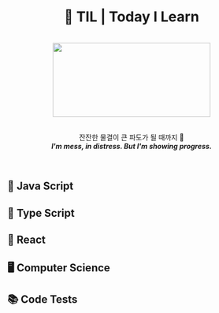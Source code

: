 <h1 align="center">📗 TIL | Today I Learn</h1>
<br>
<div align="center">
<img class="img" src="https://i.pinimg.com/originals/0b/5c/c0/0b5cc024841accd9a31a7b2daeb0e57b.gif">
<br><br>
<p>잔잔한 물결이 큰 파도가 될 때까지 🌊
<br><span class="moto">I'm mess, in distress. But I'm showing progress.</span>
</p>
</div>
<br>
<h2>🍟 Java Script</h2>
<h2>🍕 Type Script</h2>
<h2>🌭 React</h2>
<h2>🖥 Computer Science</h2>
<h2>📚 Code Tests</h2>

<style>
    .img {
        width: 320px;
        height: 150px;
    }

    .moto {
        font-style: Italic;
        font-weight: bold;
    }
</style>
